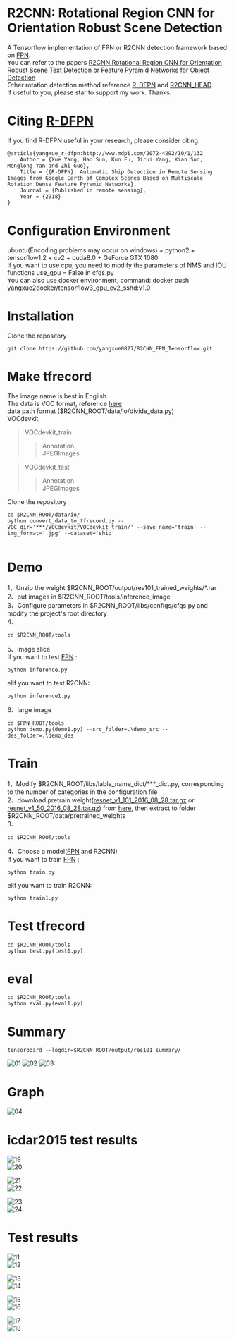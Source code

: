 # R2CNN: Rotational Region CNN for Orientation Robust Scene Detection

A Tensorflow implementation of FPN or R2CNN detection framework based on [FPN](https://github.com/yangxue0827/FPN_Tensorflow).  
You can refer to the papers [R2CNN Rotational Region CNN for Orientation Robust Scene Text Detection](https://arxiv.org/abs/1706.09579) or [Feature Pyramid Networks for Object Detection](https://arxiv.org/abs/1612.03144)    
Other rotation detection method reference [R-DFPN](https://github.com/yangxue0827/R-DFPN_FPN_Tensorflow) and [R2CNN_HEAD](https://github.com/yangxue0827/R2CNN_HEAD_FPN_Tensorflow)       
If useful to you, please star to support my work. Thanks.    

# Citing [R-DFPN](http://www.mdpi.com/2072-4292/10/1/132)

If you find R-DFPN useful in your research, please consider citing:

    @article{yangxue_r-dfpn:http://www.mdpi.com/2072-4292/10/1/132
        Author = {Xue Yang, Hao Sun, Kun Fu, Jirui Yang, Xian Sun, Menglong Yan and Zhi Guo},
        Title = {{R-DFPN}: Automatic Ship Detection in Remote Sensing Images from Google Earth of Complex Scenes Based on Multiscale Rotation Dense Feature Pyramid Networks},
        Journal = {Published in remote sensing},
        Year = {2018}
    }  

# Configuration Environment
ubuntu(Encoding problems may occur on windows) + python2 + tensorflow1.2 + cv2 + cuda8.0 + GeForce GTX 1080     
If you want to use cpu, you need to modify the parameters of NMS and IOU functions use_gpu = False  in cfgs.py     
You can also use docker environment, command: docker push yangxue2docker/tensorflow3_gpu_cv2_sshd:v1.0    

# Installation      
  Clone the repository    
  ```Shell    
  git clone https://github.com/yangxue0827/R2CNN_FPN_Tensorflow.git    
  ```     

# Make tfrecord   
The image name is best in English.    
The data is VOC format, reference [here](sample.xml)     
data path format  ($R2CNN_ROOT/data/io/divide_data.py)    
VOCdevkit  
>VOCdevkit_train  
>>Annotation  
>>JPEGImages   

>VOCdevkit_test   
>>Annotation   
>>JPEGImages   

Clone the repository    
  ```Shell    
  cd $R2CNN_ROOT/data/io/  
  python convert_data_to_tfrecord.py --VOC_dir='***/VOCdevkit/VOCdevkit_train/' --save_name='train' --img_format='.jpg' --dataset='ship'
       
  ``` 
# Demo   
1、Unzip the weight $R2CNN_ROOT/output/res101_trained_weights/*.rar    
2、put images in $R2CNN_ROOT/tools/inference_image   
3、Configure parameters in $R2CNN_ROOT/libs/configs/cfgs.py and modify the project's root directory    
4、     
  ```Shell    
  cd $R2CNN_ROOT/tools      
  ```    
5、image slice      
If you want to test [FPN](https://github.com/yangxue0827/FPN_Tensorflow) :        
  ```Shell    
  python inference.py   
  ```    

elif you want to test R2CNN:   
  
  ```Shell    
  python inference1.py   
  ```   
6、large image      
  ```Shell    
  cd $FPN_ROOT/tools
  python demo.py(demo1.py) --src_folder=.\demo_src --des_folder=.\demo_des         
  ```   

# Train   
1、Modify $R2CNN_ROOT/libs/lable_name_dict/***_dict.py, corresponding to the number of categories in the configuration file    
2、download pretrain weight([resnet_v1_101_2016_08_28.tar.gz](http://download.tensorflow.org/models/resnet_v1_101_2016_08_28.tar.gz) or [resnet_v1_50_2016_08_28.tar.gz](http://download.tensorflow.org/models/resnet_v1_50_2016_08_28.tar.gz)) from [here](https://github.com/yangxue0827/models/tree/master/slim), then extract to folder $R2CNN_ROOT/data/pretrained_weights    
3、  
  ```Shell    
  cd $R2CNN_ROOT/tools      
  ``` 
4、Choose a model([FPN](https://github.com/yangxue0827/FPN_Tensorflow)  and R2CNN)     
If you want to train [FPN](https://github.com/yangxue0827/FPN_Tensorflow) :        
  ```Shell    
  python train.py   
  ```      

elif you want to train R2CNN:  
   ```Shell    
  python train1.py   
  ``` 

# Test tfrecord     
  ```Shell    
  cd $R2CNN_ROOT/tools   
  python test.py(test1.py)   
  ```    

# eval   
  ```Shell    
  cd $R2CNN_ROOT/tools   
  python eval.py(eval1.py)  
  ```  

# Summary    
  ```Shell    
  tensorboard --logdir=$R2CNN_ROOT/output/res101_summary/ 
  ```     
![01](output/res101_summary/fast_rcnn_loss.bmp) 
![02](output/res101_summary/rpn_loss.bmp) 
![03](output/res101_summary/total_loss.bmp) 

# Graph
![04](graph.png) 

# icdar2015 test results      
![19](tools/test_result/img_108.jpg_fpn.jpg)     
![20](tools/test_result/img_108.jpg_fpn.jpg)    

![21](tools/test_result/img_51.jpg_horizontal_fpn.jpg)     
![22](tools/test_result/img_51.jpg_rotate_fpn.jpg)    

![23](tools/test_result/img_403.jpg_horizontal_fpn.jpg)     
![24](tools/test_result/img_403.jpg_rotate_fpn.jpg)    

# Test results     
![11](tools/test_result/07_horizontal_gt.jpg)   
![12](tools/test_result/07_horizontal_fpn.jpg)   
     
![13](tools/test_result/07_rotate_gt.jpg)   
![14](tools/test_result/07_rotate_fpn.jpg)  

![15](tools/test_result/08_horizontal_gt.jpg)    
![16](tools/test_result/08_horizontal_fpn.jpg)   
     
![17](tools/test_result/08_rotate_gt.jpg)    
![18](tools/test_result/08_rotate_fpn.jpg)     